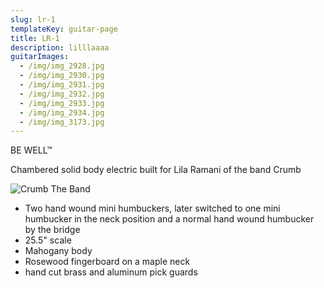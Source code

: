 ```yaml
---
slug: lr-1
templateKey: guitar-page
title: LR-1
description: lilllaaaa
guitarImages:
  - /img/img_2928.jpg
  - /img/img_2930.jpg
  - /img/img_2931.jpg
  - /img/img_2932.jpg
  - /img/img_2933.jpg
  - /img/img_2934.jpg
  - /img/img_3173.jpg
---
```

BE WELL™

Chambered solid body electric built for Lila Ramani of the band Crumb

![Crumb The Band](/img/crumb-8923.jpg "Crumb The Band")

* Two hand wound mini humbuckers, later switched to one mini humbucker in the neck position and a normal hand wound humbucker by the bridge
* 25.5" scale
* Mahogany body
* Rosewood fingerboard on a maple neck
* hand cut brass and aluminum pick guards
